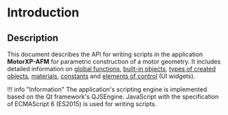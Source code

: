 # Introduction

## Description
This document describes the API for writing scripts in the application **MotorXP-AFM** for parametric construction of a motor geometry. It includes detailed information on [global functions](globalFunctions_index.md), [built-in objects](globalObjects_index.md), [types of created objects](types_index.md), [materials](globalObjects/Material_index.md), [constants](constants_index.md) and [elements of control](types/widgets_index.md) (UI widgets).

!!! info "Information"
The application's scripting engine is implemented based on the Qt framework's QJSEngine.
JavaScript with the specification of ECMAScript 6 (ES2015) is used for writing scripts.